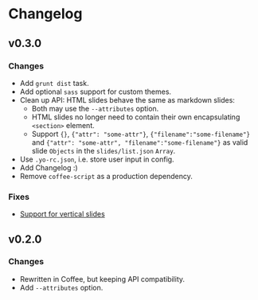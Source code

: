 # Changelog

## v0.3.0
### Changes
- Add `grunt dist` task.
- Add optional `sass` support for custom themes.
- Clean up API: HTML slides behave the same as markdown slides:
    * Both may use the `--attributes` option.
    * HTML slides no longer need to contain their own encapsulating `<section>` element.
    * Support `{}`, `{"attr": "some-attr"}`, `{"filename":"some-filename"}` and `{"attr": "some-attr", "filename":"some-filename"}` as valid slide `Objects` in the `slides/list.json` `Array`.
- Use `.yo-rc.json`, i.e. store user input in config.
- Add Changelog :)
- Remove `coffee-script` as a production dependency.

### Fixes
- [Support for vertical slides](https://github.com/slara/generator-reveal/pull/27)

## v0.2.0
### Changes
- Rewritten in Coffee, but keeping API compatibility.
- Add `--attributes` option.
